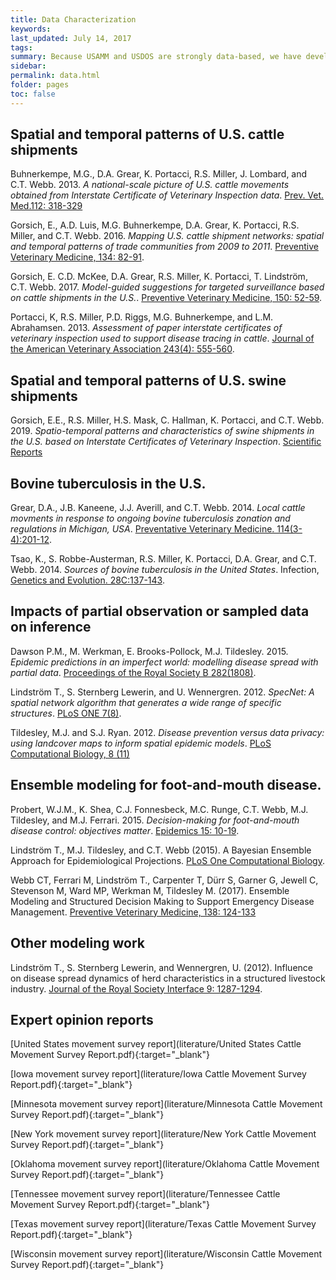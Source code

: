```yaml
---
title: Data Characterization
keywords:
last_updated: July 14, 2017
tags:
summary: Because USAMM and USDOS are strongly data-based, we have developed and/or characterized a number of data sources.
sidebar:
permalink: data.html
folder: pages
toc: false
---
```



## Spatial and temporal patterns of U.S. cattle shipments

Buhnerkempe, M.G., D.A. Grear, K. Portacci, R.S. Miller, J. Lombard, and C.T. Webb. 2013. *A national-scale picture of U.S. cattle movements obtained from Interstate Certificate of Veterinary Inspection data*. [Prev. Vet. Med.112: 318-329](https://doi.org/10.1016/j.prevetmed.2013.08.002)

Gorsich, E., A.D. Luis, M.G. Buhnerkempe, D.A. Grear, K. Portacci, R.S. Miller, and C.T. Webb. 2016. *Mapping U.S. cattle shipment networks: spatial and temporal patterns of trade communities from 2009 to 2011*. [Preventive Veterinary Medicine, 134: 82-91](https://doi.org/10.1016/j.prevetmed.2016.09.023).

Gorsich, E. C.D. McKee, D.A. Grear, R.S. Miller, K. Portacci, T. Lindström, C.T. Webb. 2017. *Model-guided suggestions for targeted surveillance based on cattle shipments in the U.S.*. [Preventive Veterinary Medicine, 150: 52-59](https://doi.org/10.1016/j.prevetmed.2017.12.004).

Portacci, K, R.S. Miller, P.D. Riggs, M.G. Buhnerkempe, and L.M. Abrahamsen. 2013. *Assessment of paper interstate certificates of veterinary inspection used to support disease tracing in cattle*. [Journal of the American Veterinary Association 243(4): 555-560](https://doi.org/10.2460/javma.243.4.555).

## Spatial and temporal patterns of U.S. swine shipments

Gorsich, E.E., R.S. Miller, H.S. Mask, C. Hallman, K. Portacci, and C.T. Webb. 2019. *Spatio-temporal patterns and characteristics of swine shipments in the U.S. based on Interstate Certificates of Veterinary Inspection*. [Scientific Reports](https://doi.org/10.1038/s41598-019-40556-z)

## Bovine tuberculosis in the U.S.

Grear, D.A., J.B. Kaneene, J.J. Averill, and C.T. Webb. 2014. *Local cattle movments in response to ongoing bovine tuberculosis zonation and regulations in Michigan, USA*. [Preventative Veterinary Medicine. 114(3-4):201-12](https://doi.org/10.1016/j.prevetmed.2014.03.008).

Tsao, K., S. Robbe-Austerman, R.S. Miller, K. Portacci, D.A. Grear, and C.T. Webb. 2014. *Sources of bovine tuberculosis in the United States*. Infection, [Genetics and Evolution. 28C:137-143](https://doi.org/10.1016/j.meegid.2014.09.025).

## Impacts of partial observation or sampled data on inference

Dawson P.M., M. Werkman, E. Brooks-Pollock, M.J. Tildesley. 2015. *Epidemic predictions in an imperfect world: modelling disease spread with partial data*. [Proceedings of the Royal Society B 282(1808)](https://doi.org/10.1098/rspb.2015.0205).

Lindström T., S. Sternberg Lewerin, and U. Wennergren. 2012. *SpecNet: A spatial network algorithm that generates a wide range of specific structures*. [PLoS ONE 7(8)](https://doi.org/10.1371/journal.pone.0042679).

Tildesley, M.J. and S.J. Ryan. 2012. *Disease prevention versus data privacy: using landcover maps to inform spatial epidemic models*. [PLoS Computational Biology, 8 (11)](https://doi.org/10.1371/journal.pcbi.1002723)

## Ensemble modeling for foot-and-mouth disease.

Probert, W.J.M., K. Shea, C.J. Fonnesbeck, M.C. Runge, C.T. Webb, M.J. Tildesley, and M.J. Ferrari. 2015. *Decision-making for foot-and-mouth disease control: objectives matter*. [Epidemics 15: 10-19](https://doi.org/10.1016/j.epidem.2015.11.002).

Lindström T., M.J. Tildesley, and C.T. Webb (2015). A Bayesian Ensemble Approach for Epidemiological Projections. [PLoS One Computational Biology](https://doi.org/10.1371/journal.pcbi.1004187).

Webb CT, Ferrari M, Lindström T., Carpenter T, Dürr S, Garner G, Jewell C, Stevenson M, Ward MP, Werkman M, Tildesley M. (2017). Ensemble Modeling and Structured Decision Making to Support Emergency Disease Management. [Preventive Veterinary Medicine, 138: 124-133](https://doi.org/10.1016/j.prevetmed.2017.01.003)

## Other modeling work

Lindström T., S. Sternberg Lewerin, and Wennergren, U. (2012). Influence on disease spread dynamics of herd characteristics in a structured livestock industry. [Journal of the Royal Society Interface 9: 1287-1294](https://doi.org/10.1098/rsif.2011.0625).

## Expert opinion reports

[United States movement survey report](literature/United States Cattle Movement Survey Report.pdf){:target="_blank"}

[Iowa movement survey report](literature/Iowa Cattle Movement Survey Report.pdf){:target="_blank"}

[Minnesota movement survey report](literature/Minnesota Cattle Movement Survey Report.pdf){:target="_blank"}

[New York movement survey report](literature/New York Cattle Movement Survey Report.pdf){:target="_blank"}

[Oklahoma movement survey report](literature/Oklahoma Cattle Movement Survey Report.pdf){:target="_blank"}

[Tennessee movement survey report](literature/Tennessee Cattle Movement Survey Report.pdf){:target="_blank"}

[Texas movement survey report](literature/Texas Cattle Movement Survey Report.pdf){:target="_blank"}

[Wisconsin movement survey report](literature/Wisconsin Cattle Movement Survey Report.pdf){:target="_blank"}
